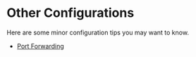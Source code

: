 # Other Configurations

Here are some minor configuration tips you may want to know.

- [Port Forwarding](other_portmapping.md)
